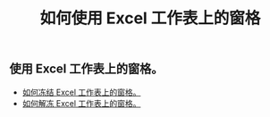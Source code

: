 ﻿---
title: 如何使用 Excel 工作表上的窗格
second_title: Aspose.Cells Cloud Documen
linktitle: 窗格
type: docs
url: /zh/worksheets/panes/
keywords: How to work with panes on an Excel worksheet
description: Aspose.Cells Cloud REST API 支持在 Excel 工作表上使用窗格。 SDK支持多种开发语言。它们包括 Android、C#、Go、Java、NodeJS、Perl、PHP、Python、Ruby 和 swift
weight: 20
---
## 使用 Excel 工作表上的窗格。

- [如何冻结 Excel 工作表上的窗格。](/cells/zh/worksheets/panes/freeze/) 
- [如何解冻 Excel 工作表上的窗格。](/cells/zh/worksheets/panes/unfreeze/) 


